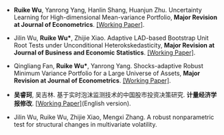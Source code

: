 - <strong>Ruike Wu</strong>, Yanrong Yang, Hanlin Shang, Huanjun Zhu. Uncertainty Learning for High-dimensional Mean-variance Portfolio, <strong>Major Revision at Journal of Econometrics</strong>. [[Working Paper]](https://arxiv.org/abs/2405.16989).                                          

- Jilin Wu, <strong>Ruike Wu*</strong>, Zhijie Xiao. Adaptive LAD-based Bootstrap Unit Root Tests under Unconditional Heterokskedasticity, <strong>Major Revision at Journal of Business and Economic Statistics</strong>. [[Working Paper]](https://arxiv.org/abs/2410.13170).

- Qingliang Fan, <strong>Ruike Wu*</strong>, Yanrong Yang. Shocks-adaptive Robust Minimum Variance Portfolio for a Large Universe of Assets, <strong>Major Revision at Journal of Econometrics</strong>. [[Working Paper]](https://arxiv.org/abs/2410.01826).

- <strong>吴睿珂</strong>, 吴吉林. 基于实时泡沫监测技术的中国股市投资决策研究. <strong>计量经济学报修改</strong>. [[Working Paper]](https://www.bing.com/search?q=Riding%20bubble%20Ruike%20WU&qs=n&form=QBRE&sp=-1&ghc=1&lq=0&pq=riding%20bubble%20ruike%20w&sc=10-21&sk=&cvid=ABA136F44098489BB8607B027B241AB6)(English version).

- Jilin Wu, Ruike Wu, Zhijie Xiao, Mengxi Zhang. A robust nonparametric test for structural changes in multivariate volatility.

